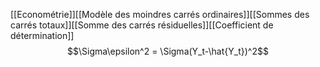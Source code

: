 [[Econométrie]][[Modèle des moindres carrés ordinaires]][[Sommes des carrés totaux]][[Somme des carrés résiduelles]][[Coefficient de détermination]]
$$\Sigma\epsilon^2 = \Sigma(Y_t-\hat{Y_t})^2$$